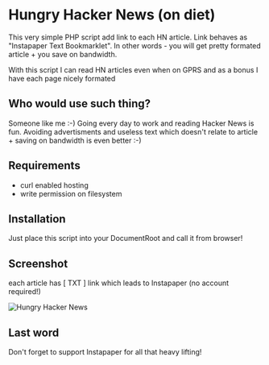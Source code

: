 Hungry Hacker News (on diet)
=================

This very simple PHP script add link to each HN article. Link behaves as "Instapaper Text Bookmarklet". In other words - you will get pretty formated article + you save on bandwidth.

With this script I can read HN articles even when on GPRS and as a bonus I have each page nicely formated

## Who would use such thing?

Someone like me :-) Going every day to work and reading Hacker News is fun. Avoiding advertisments and useless text which doesn't relate to article + saving on bandwidth is even better :-)

## Requirements
* curl enabled hosting
* write permission on filesystem

## Installation

Just place this script into your DocumentRoot and call it from browser!

## Screenshot

each article has [ TXT ] link which leads to Instapaper (no account required!)

![Hungry Hacker News](http://svatba.at/hn.png)

## Last word

Don't forget to support Instapaper for all that heavy lifting!

